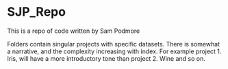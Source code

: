 # SJP_Repo
This is a repo of code written by Sam Podmore

Folders contain singular projects with specific datasets. There is somewhat a narrative, and the complexity increasing with index. For example project 1. Iris, will have a more introductory tone than project 2. Wine and so on.  

